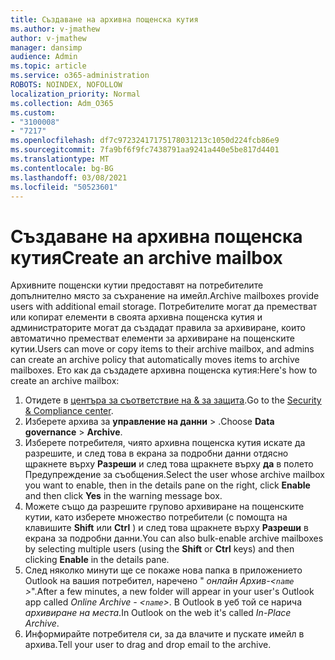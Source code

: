 ```yaml
---
title: Създаване на архивна пощенска кутия
ms.author: v-jmathew
author: v-jmathew
manager: dansimp
audience: Admin
ms.topic: article
ms.service: o365-administration
ROBOTS: NOINDEX, NOFOLLOW
localization_priority: Normal
ms.collection: Adm_O365
ms.custom:
- "3100008"
- "7217"
ms.openlocfilehash: df7c97232417175178031213c1050d224fcb86e9
ms.sourcegitcommit: 7fa9bf6f9fc7438791aa9241a440e5be817d4401
ms.translationtype: MT
ms.contentlocale: bg-BG
ms.lasthandoff: 03/08/2021
ms.locfileid: "50523601"
---
```

# <a name="create-an-archive-mailbox"></a><span data-ttu-id="59102-102">Създаване на архивна пощенска кутия</span><span class="sxs-lookup"><span data-stu-id="59102-102">Create an archive mailbox</span></span>

<span data-ttu-id="59102-103">Архивните пощенски кутии предоставят на потребителите допълнително място за съхранение на имейл.</span><span class="sxs-lookup"><span data-stu-id="59102-103">Archive mailboxes provide users with additional email storage.</span></span> <span data-ttu-id="59102-104">Потребителите могат да преместват или копират елементи в своята архивна пощенска кутия и администраторите могат да създадат правила за архивиране, които автоматично преместват елементи за архивиране на пощенските кутии.</span><span class="sxs-lookup"><span data-stu-id="59102-104">Users can move or copy items to their archive mailbox, and admins can create an archive policy that automatically moves items to archive mailboxes.</span></span> <span data-ttu-id="59102-105">Ето как да създадете архивна пощенска кутия:</span><span class="sxs-lookup"><span data-stu-id="59102-105">Here's how to create an archive mailbox:</span></span>

1. <span data-ttu-id="59102-106">Отидете в [центъра за съответствие на & за защита]( https://go.microsoft.com/fwlink/p/?linkid=2077143).</span><span class="sxs-lookup"><span data-stu-id="59102-106">Go to the [Security & Compliance center]( https://go.microsoft.com/fwlink/p/?linkid=2077143).</span></span>
2. <span data-ttu-id="59102-107">Изберете архива за **управление на данни**  >  .</span><span class="sxs-lookup"><span data-stu-id="59102-107">Choose **Data governance** > **Archive**.</span></span>
3. <span data-ttu-id="59102-108">Изберете потребителя, чиято архивна пощенска кутия искате да разрешите, и след това в екрана за подробни данни отдясно щракнете върху **Разреши** и след това щракнете върху **да** в полето Предупреждение за съобщения.</span><span class="sxs-lookup"><span data-stu-id="59102-108">Select the user whose archive mailbox you want to enable, then in the details pane on the right, click **Enable** and then click **Yes** in the warning message box.</span></span>
4. <span data-ttu-id="59102-109">Можете също да разрешите групово архивиране на пощенските кутии, като изберете множество потребители (с помощта на клавишите **Shift** или **Ctrl** ) и след това щракнете върху **Разреши** в екрана за подробни данни.</span><span class="sxs-lookup"><span data-stu-id="59102-109">You can also bulk-enable archive mailboxes by selecting multiple users (using the **Shift** or **Ctrl** keys) and then clicking **Enable** in the details pane.</span></span>
5. <span data-ttu-id="59102-110">След няколко минути ще се покаже нова папка в приложението Outlook на вашия потребител, наречено " *онлайн Архив-<`name` >*".</span><span class="sxs-lookup"><span data-stu-id="59102-110">After a few minutes, a new folder will appear in your user's Outlook app called *Online Archive - <`name`>*.</span></span> <span data-ttu-id="59102-111">В Outlook в уеб той се нарича *архивиране на места*.</span><span class="sxs-lookup"><span data-stu-id="59102-111">In Outlook on the web it's called *In-Place Archive*.</span></span>
6. <span data-ttu-id="59102-112">Информирайте потребителя си, за да влачите и пускате имейл в архива.</span><span class="sxs-lookup"><span data-stu-id="59102-112">Tell your user to drag and drop email to the archive.</span></span>
